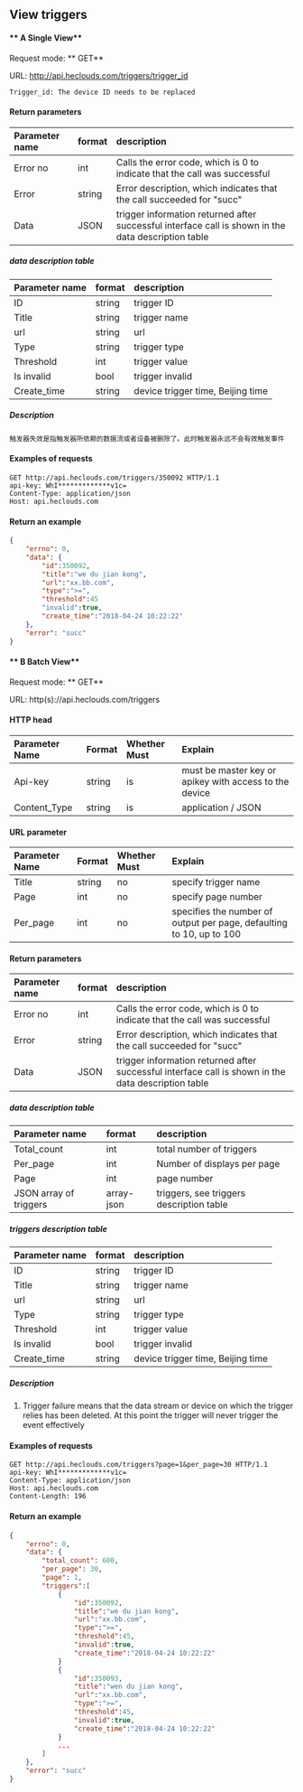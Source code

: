 View triggers
---

#### ** A Single View**

Request mode: ** GET**

URL: http://api.heclouds.com/triggers/trigger_id

    Trigger_id: The device ID needs to be replaced


#### Return parameters
Parameter name | format | description
:- | :- | :- 
Error no | int | Calls the error code, which is 0 to indicate that the call was successful
Error | string | Error description, which indicates that the call succeeded for "succ"
Data | JSON | trigger information returned after successful interface call is shown in the data description table

##### data description table
Parameter name | format | description
:- | :- | :- 
ID | string | trigger ID
Title | string | trigger name
url | string | url
Type | string | trigger type
Threshold | int | trigger value
Is invalid | bool | trigger invalid
Create_time | string | device trigger time, Beijing time

##### Description
```
触发器失效是指触发器所依赖的数据流或者设备被删除了。此时触发器永远不会有效触发事件
```
#### Examples of requests
```text
GET http://api.heclouds.com/triggers/350092 HTTP/1.1
api-key: WhI*************v1c=
Content-Type: application/json
Host: api.heclouds.com
```

#### Return an example
```json
{
    "errno": 0,
    "data": {
        "id":350092,
        "title":"we du jian kong",
        "url":"xx.bb.com",
        "type":">=",
        "threshold":45
        "invalid":true,
        "create_time":"2018-04-24 10:22:22"
    },
    "error": "succ"
}
```

#### ** B Batch View**

Request mode: ** GET**

URL: http(s)://api.heclouds.com/triggers

#### HTTP head
Parameter Name | Format | Whether Must | Explain
:- | :- | :- | :- 
Api-key | string | is | must be master key or apikey with access to the device
Content_Type | string | is | application / JSON

#### URL parameter
Parameter Name | Format | Whether Must | Explain
:- | :- | :- | :- 
Title | string | no | specify trigger name
Page | int | no | specify page number
Per_page | int | no | specifies the number of output per page, defaulting to 10, up to 100

#### Return parameters
Parameter name | format | description
:- | :- | :- 
Error no | int | Calls the error code, which is 0 to indicate that the call was successful
Error | string | Error description, which indicates that the call succeeded for "succ"
Data | JSON | trigger information returned after successful interface call is shown in the data description table

##### data description table
Parameter name | format | description
:- | :- | :- 
Total_count | int | total number of triggers
Per_page | int | Number of displays per page
Page | int | page number
JSON array of triggers | array-json | triggers, see triggers description table

##### triggers description table
Parameter name | format | description
:- | :- | :- 
ID | string | trigger ID
Title | string | trigger name
url | string | url
Type | string | trigger type
Threshold | int | trigger value
Is invalid | bool | trigger invalid
Create_time | string | device trigger time, Beijing time

##### Description
1. Trigger failure means that the data stream or device on which the trigger relies has been deleted. At this point the trigger will never trigger the event effectively

#### Examples of requests

```text
GET http://api.heclouds.com/triggers?page=1&per_page=30 HTTP/1.1
api-key: WhI*************v1c=
Content-Type: application/json
Host: api.heclouds.com
Content-Length: 196

```

#### Return an example
```json
{
    "errno": 0,
    "data": {
        "total_count": 600,
        "per_page": 30,
        "page": 1,
        "triggers":[
            {
                "id":350092,
                "title":"we du jian kong",
                "url":"xx.bb.com",
                "type":">=",
                "threshold":45,
                "invalid":true,
                "create_time":"2018-04-24 10:22:22" 
            }
            {
                "id":350093,
                "title":"wen du jian kong",
                "url":"xx.bb.com",
                "type":">=",
                "threshold":45,
                "invalid":true,
                "create_time":"2018-04-24 10:22:22" 
            }
            ...
        ]
    },
    "error": "succ"
}
```